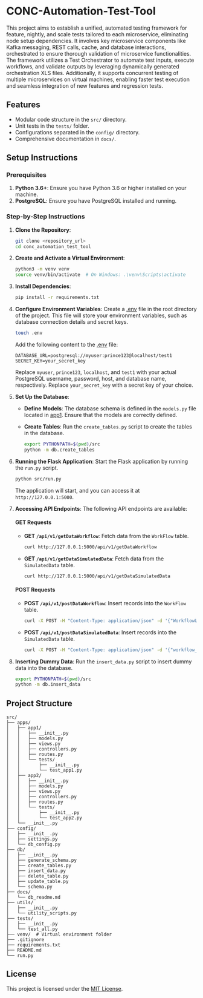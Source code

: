 # CONC-Automation-Test-Tool

This project aims to establish a unified, automated testing framework for feature, nightly, and scale tests tailored to each microservice, eliminating node setup dependencies. It involves key microservice components like Kafka messaging, REST calls, cache, and database interactions, orchestrated to ensure thorough validation of microservice functionalities. The framework utilizes a Test Orchestrator to automate test inputs, execute workflows, and validate outputs by leveraging dynamically generated orchestration XLS files. Additionally, it supports concurrent testing of multiple microservices on virtual machines, enabling faster test execution and seamless integration of new features and regression tests.

## Features
- Modular code structure in the `src/` directory.
- Unit tests in the `tests/` folder.
- Configurations separated in the `config/` directory.
- Comprehensive documentation in `docs/`.

## Setup Instructions

### Prerequisites

1. **Python 3.6+**: Ensure you have Python 3.6 or higher installed on your machine.
2. **PostgreSQL**: Ensure you have PostgreSQL installed and running.

### Step-by-Step Instructions

1. **Clone the Repository**:
    ```bash
    git clone <repository_url>
    cd conc_automation_test_tool
    ```

2. **Create and Activate a Virtual Environment**:
    ```bash
    python3 -m venv venv
    source venv/bin/activate  # On Windows: .\venv\Scripts\activate
    ```

3. **Install Dependencies**:
    ```bash
    pip install -r requirements.txt
    ```

4. **Configure Environment Variables**:
    Create a [.env](http://_vscodecontentref_/2) file in the root directory of the project. This file will store your environment variables, such as database connection details and secret keys.

    ```bash
    touch .env
    ```

    Add the following content to the [.env](http://_vscodecontentref_/3) file:

    ```
    DATABASE_URL=postgresql://myuser:prince123@localhost/test1
    SECRET_KEY=your_secret_key
    ```

    Replace `myuser`, `prince123`, `localhost`, and `test1` with your actual PostgreSQL username, password, host, and database name, respectively. Replace `your_secret_key` with a secret key of your choice.

5. **Set Up the Database**:

    - **Define Models**:
        The database schema is defined in the `models.py` file located in [app1](http://_vscodecontentref_/4). Ensure that the models are correctly defined.

    - **Create Tables**:
        Run the `create_tables.py` script to create the tables in the database.

        ```bash
        export PYTHONPATH=$(pwd)/src
        python -m db.create_tables
        ```

6. **Running the Flask Application**:
    Start the Flask application by running the `run.py` script.

    ```bash
    python src/run.py
    ```

    The application will start, and you can access it at `http://127.0.0.1:5000`.

7. **Accessing API Endpoints**:
    The following API endpoints are available:

    #### GET Requests

    - **GET `/api/v1/getDataWorkflow`**: Fetch data from the `WorkFlow` table.
      ```bash
      curl http://127.0.0.1:5000/api/v1/getDataWorkflow
      ```

    - **GET `/api/v1/getDataSimulatedData`**: Fetch data from the `SimulatedData` table.
      ```bash
      curl http://127.0.0.1:5000/api/v1/getDataSimulatedData
      ```

    #### POST Requests

    - **POST `/api/v1/postDataWorkflow`**: Insert records into the `WorkFlow` table.
      ```bash
      curl -X POST -H "Content-Type: application/json" -d '{"WorkflowUID": "UID3", "Workflow": "newWorkflow", "Step": 3, "Mock_Factor": 50, "Batch_Number": 10, "Input_type": "REST", "REST_input": [{"attributeName": "deviceID", "attributeValue": "123"}], "Kafka_Input": [], "Input_Mock_type": [{"attributeName": "deviceID", "attributeType": ""}], "Output_type": "REST", "Output_Sample_Content": [{"attributeName": "deviceID", "attributeType": ""}], "Output_Mock_type": [{"attributeName": "deviceID", "attributeType": ""}], "Dependent_Rest_APIs": [], "Dependent_DBData": [], "total_expected_runs": 100, "noOfExecutions_done": 0, "Status": "pending"}' http://127.0.0.1:5000/api/v1/postDataWorkflow
      ```

    - **POST `/api/v1/postDataSimulatedData`**: Insert records into the `SimulatedData` table.
      ```bash
      curl -X POST -H "Content-Type: application/json" -d '{"workflow_UID": "UID3", "Input_SimulatedData": [{"attributeName": "deviceID", "attributeValue": "123"}], "Output_SimulatedData": [{"attributeName": "", "attributeValue": ""}], "ValidationStatus": "pending", "Step_Number": 3}' http://127.0.0.1:5000/api/v1/postDataSimulatedData
      ```

8. **Inserting Dummy Data**:
    Run the `insert_data.py` script to insert dummy data into the database.

    ```bash
    export PYTHONPATH=$(pwd)/src
    python -m db.insert_data
    ```

## Project Structure
```plaintext
src/
├── apps/
│   ├── app1/
│   │   ├── __init__.py
│   │   ├── models.py
│   │   ├── views.py
│   │   ├── controllers.py
│   │   ├── routes.py
│   │   └── tests/
│   │       ├── __init__.py
│   │       └── test_app1.py
│   ├── app2/
│   │   ├── __init__.py
│   │   ├── models.py
│   │   ├── views.py
│   │   ├── controllers.py
│   │   ├── routes.py
│   │   └── tests/
│   │       ├── __init__.py
│   │       └── test_app2.py
│   └── __init__.py
├── config/
│   ├── __init__.py
│   ├── settings.py
│   └── db_config.py
├── db/
│   ├── __init__.py
│   ├── generate_schema.py
│   ├── create_tables.py
│   ├── insert_data.py
│   ├── delete_table.py
│   ├── update_table.py
│   └── schema.py
├── docs/
│   └── db_readme.md
├── utils/
│   ├── __init__.py
│   └── utility_scripts.py
├── tests/
│   ├── __init__.py
│   └── test_all.py
├── venv/  # Virtual environment folder
├── .gitignore
├── requirements.txt
├── README.md
└── run.py
```

## License
This project is licensed under the [MIT License](LICENSE).
